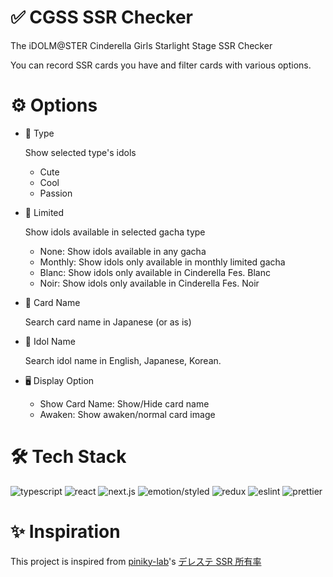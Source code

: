# ✅ CGSS SSR Checker

The iDOLM@STER Cinderella Girls Starlight Stage SSR Checker

You can record SSR cards you have and filter cards with various options.

# ⚙️ Options

- 💬 Type

  Show selected type's idols

  - Cute
  - Cool
  - Passion

- 🌟 Limited

  Show idols available in selected gacha type

  - None: Show idols available in any gacha
  - Monthly: Show idols only available in monthly limited gacha
  - Blanc: Show idols only available in Cinderella Fes. Blanc
  - Noir: Show idols only available in Cinderella Fes. Noir

- 📇 Card Name

  Search card name in Japanese (or as is)

- 🔖 Idol Name

  Search idol name in English, Japanese, Korean.

- 🖥️ Display Option

  - Show Card Name: Show/Hide card name
  - Awaken: Show awaken/normal card image

# 🛠️ Tech Stack

![typescript](https://img.shields.io/badge/typescript-3178C6?style=for-the-badge&logo=typescript&logoColor=white)
![react](https://img.shields.io/badge/react-20232a?style=for-the-badge&logo=react&logoColor=61DAFB)
![next.js](https://img.shields.io/badge/next.js-black?style=for-the-badge&logo=next.js&logoColor=white)
![emotion/styled](https://img.shields.io/badge/emotion%2Fstyled-DB7093?style=for-the-badge&logo=styled-components&logoColor=white)
![redux](https://img.shields.io/badge/redux-764ABC?style=for-the-badge&logo=redux&logoColor=white)
![eslint](https://img.shields.io/badge/eslint-4B32C3?style=for-the-badge&logo=eslint&logoColor=white)
![prettier](https://img.shields.io/badge/prettier-1a2b34?style=for-the-badge&logo=prettier&logoColor=F7B93E)

# ✨ Inspiration

This project is inspired from [piniky-lab](https://piniky-lab.net/)'s [デレステ SSR 所有率](https://piniky-lab.net/cgss/chara)
